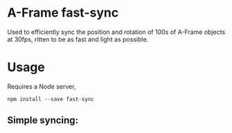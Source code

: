 # A-Frame fast-sync

Used to efficiently sync the position and rotation of 100s of A-Frame objects at 30fps, ritten to be as fast and light as possible.

# Usage

Requires a Node server,

```
npm install --save fast-sync
```

## Simple syncing:


